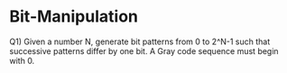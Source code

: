 # Bit-Manipulation

Q1) Given a number N, generate bit patterns from 0 to 2^N-1 such that successive patterns differ by one bit. 
A Gray code sequence must begin with 0.
